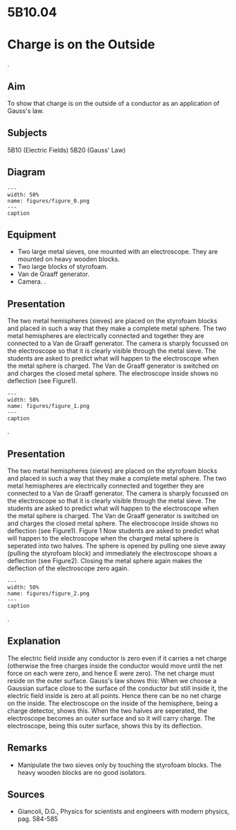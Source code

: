 # 5B10.04 
  # Charge is on the Outside 
 .   
  
## Aim   
 To show that charge is on the outside of a conductor as an application of Gauss's law.    
  
## Subjects   
 5B10 (Electric Fields) 5B20 (Gauss' Law)   
  
## Diagram   
   
```{figure} figures/figure_0.png  
---  
width: 50%  
name: figures/figure_0.png  
---  
caption  
``` 
      
  
## Equipment   
 
 *  Two large metal sieves, one mounted with an electroscope. They are mounted on heavy wooden blocks. 
 *  Two large blocks of styrofoam. 
 *  Van de Graaff generator. 
 *  Camera. .
    
  
## Presentation   
 The two metal hemispheres (sieves) are placed on the styrofoam blocks and placed in such a way that they make a complete metal sphere. The two metal hemispheres are electrically connected and together they are connected to a Van de Graaff generator. The camera is sharply focussed on the electroscope so that it is clearly visible through the metal sieve. The students are asked to predict what will happen to the electroscope when the metal sphere is charged. The Van de Graaff generator is switched on and charges the closed metal sphere. The electroscope inside shows no deflection (see Figure1).    
```{figure} figures/figure_1.png  
---  
width: 50%  
name: figures/figure_1.png  
---  
caption  
``` 
 .    
  
## Presentation   
 The two metal hemispheres (sieves) are placed on the styrofoam blocks and placed in such a way that they make a complete metal sphere. The two metal hemispheres are electrically connected and together they are connected to a Van de Graaff generator. The camera is sharply focussed on the electroscope so that it is clearly visible through the metal sieve. The students are asked to predict what will happen to the electroscope when the metal sphere is charged. The Van de Graaff generator is switched on and charges the closed metal sphere. The electroscope inside shows no deflection (see Figure1).   Figure 1  Now students are asked to predict what will happen to the electroscope when the charged metal sphere is seperated into two halves. The sphere is opened by pulling one sieve away (pulling the styrofoam block) and immediately the electroscope shows a deflection (see Figure2). Closing the metal sphere again makes the deflection of the electroscope zero again.    
```{figure} figures/figure_2.png  
---  
width: 50%  
name: figures/figure_2.png  
---  
caption  
``` 
 .     
  
## Explanation   
 The electric field inside any conductor is zero even if it carries a net charge (otherwise the free charges inside the conductor would move until the net force on each were zero, and hence E were zero).  The net charge must reside on the outer surface. Gauss's law shows this: When we choose a Gaussian surface close to the surface of the conductor but still inside it, the electric field inside is zero at all points. Hence there can be no net charge on the inside. The electroscope on the inside of the hemisphere, being a charge detector, shows this. When the two halves are seperated, the electroscope becomes an outer surface and so it will carry charge. The electroscope, being this outer surface, shows this by its deflection.    
  
## Remarks   
 
 *  Manipulate the two sieves only by touching the styrofoam blocks. The heavy wooden blocks are no good isolators.
   
  
## Sources   
 
 *  Giancoli, D.G., Physics for scientists and engineers with modern physics, pag. 584-585
  